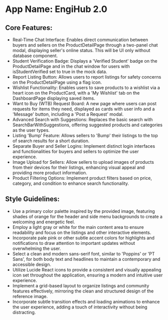 # **App Name**: EngiHub 2.0

## Core Features:

- Real-Time Chat Interface: Enables direct communication between buyers and sellers on the ProductDetailPage through a two-panel chat modal, displaying seller's online status. This will be UI only without database component.
- Student Verification Badge: Displays a 'Verified Student' badge on the ProductDetailPage and in the chat window for users with isStudentVerified set to true in the mock data.
- Report Listing Button: Allows users to report listings for safety concerns on the ProductDetailPage using a flag icon.
- Wishlist Functionality: Enables users to save products to a wishlist via a heart icon on the ProductCard, with a 'My Wishlist' tab on the DashboardPage displaying saved items.
- Want to Buy (WTB) Request Board: A new page where users can post requests for items they need, displayed as cards with user info and a 'Message' button, including a 'Post a Request' modal.
- Advanced Search with Suggestions: Replaces the basic search with SearchBarWithSuggestions, offering suggested products and categories as the user types.
- Listing 'Bump' Feature: Allows sellers to 'Bump' their listings to the top of search results for a short duration.
- Separate Buyer and Seller Logins: Implement distinct login interfaces and functionalities for buyers and sellers to optimize the user experience.
- Image Upload for Sellers: Allow sellers to upload images of products from their devices for their listings, enhancing visual appeal and providing more product information.
- Product Filtering Options: Implement product filters based on price, category, and condition to enhance search functionality.

## Style Guidelines:

- Use a primary color palette inspired by the provided image, featuring shades of orange for the header and side menu backgrounds to create a welcoming and energetic feel.
- Employ a light gray or white for the main content area to ensure readability and focus on the listings and other interactive elements.
- Incorporate pale pink or other subtle accent colors for highlights and notifications to draw attention to important updates without overwhelming the user.
- Select a clean and modern sans-serif font, similar to 'Poppins' or 'PT Sans', for both body text and headlines to maintain a contemporary and accessible design.
- Utilize Lucide React icons to provide a consistent and visually appealing icon set throughout the application, ensuring a modern and intuitive user experience.
- Implement a grid-based layout to organize listings and community features effectively, mirroring the clean and structured design of the reference image.
- Incorporate subtle transition effects and loading animations to enhance the user experience, adding a touch of interactivity without being distracting.